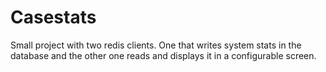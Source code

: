 # Casestats
Small project with two redis clients. One that writes system stats in the database and the other one reads and displays it in a configurable screen.
